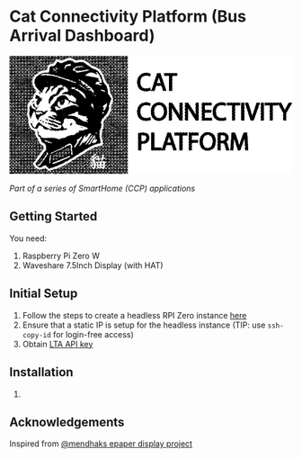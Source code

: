 # Cat Connectivity Platform (Bus Arrival Dashboard)

![image info](./img/ccp.BMP)

_Part of a series of SmartHome (CCP) applications_

## Getting Started
You need:
1. Raspberry Pi Zero W 
2. Waveshare 7.5Inch Display (with HAT)

## Initial Setup
1. Follow the steps to create a headless RPI Zero instance [here](https://code.mendhak.com/prepare-raspberry-pi/)
2. Ensure that a static IP is setup for the headless instance (TIP: use `ssh-copy-id` for login-free access)
3. Obtain [LTA API key]()

## Installation
1. 


## Acknowledgements
Inspired from [@mendhaks epaper display project](https://github.com/mendhak/waveshare-epaper-display)